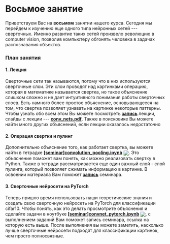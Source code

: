
# Восьмое занятие
Приветствуем Вас на **восьмом** занятии нашего курса. Сегодня мы перейдем к изучению еще одного типа нейронных сетей --- сверточных. Именно развитие таких сетей произвело революцию в computer vision, позволив компьютеру обгонять человека в задачах распознавания объектов. 

### План занятия
#### 1. Лекция
Сверточные сети так называются, потому что в них используются сверточные слои. Эти слои проводят над картинками операцию, которая в математике называется свертка, но такое объяснение слишком сложно  и не дает интуитивного понимания работы сверточных слоев. Есть намного более простое объяснение, основывающееся на том, что свертка позволяет узнавать на картинке некоторые паттерны. Чтобы узнать обо всем этом Вы можете посмотреть [**запись**](https://www.youtube.com/watch?v=Xul1DS08hSA) лекции, слайды с лекции --- [**conv_nets.pdf**](./conv_nets.pdf). Также в поисковике Вы можете найти много других объяснений, если лекции оказалось недостаточно

#### 2. Операция свертки и пулинг
Дополнительно объяснение того, как работает свертка, вы можете найти в тетрадке [**[seminar]convolution_pooling.ipynb**](./[seminar]convolution_pooling.ipynb) [<img src="https://colab.research.google.com/assets/colab-badge.svg" align="center">](https://colab.research.google.com/github/jantic/DeOldify/blob/master/DeOldify_colab.ipynb). Это объяснение поможет вам понять, как можно реализовать свертку в Python. Также в тетради рассматривается еще один важный слой - слой пулинга, который позволяет сжимать информацию в картинке. В освоении материала Вам поможет [**запись**](https://www.youtube.com/watch?v=ZxTOUTD0QK8) семинара.

#### 3. Сверточные нейросети на PyTorch
Теперь пришло время использовать наши теоретические знания и создать свою сверточную нейросеть на PyTorch для классификации cifar10. Чтобы понять, как это делать просмотрите объяснения и сделайте задачи в ноутбуке [**[seminar]convnet_pytorch.ipynb**](./[seminar]convnet_pytorch.ipynb) [<img src="https://colab.research.google.com/assets/colab-badge.svg" align="center">](https://colab.research.google.com/github/jantic/DeOldify/blob/master/DeOldify_colab.ipynb), с выполнением заданий Вам поможет запись семинара, ссылка на которую есть выше. После выполнения вы можете заметить, насколько лучше сверточные нейросети подходят для классификации картинок, чем просто полносвязные.

